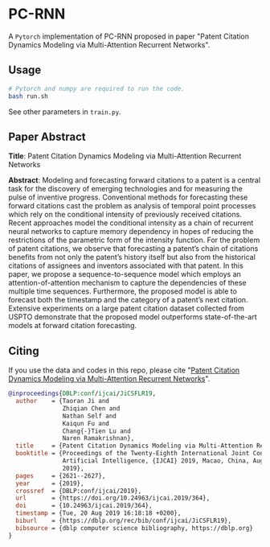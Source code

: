 # PC-RNN

A `Pytorch` implementation of PC-RNN proposed in paper "Patent Citation Dynamics Modeling via Multi-Attention Recurrent Networks".

## Usage

```bash
# Pytorch and numpy are required to run the code.
bash run.sh
```

See other parameters in `train.py`.

## Paper Abstract

**Title**: Patent Citation Dynamics Modeling via Multi-Attention Recurrent Networks

**Abstract**: Modeling and forecasting forward citations to a patent is a central task for the discovery of emerging technologies and for measuring the pulse of inventive progress. Conventional methods for forecasting these forward citations cast the problem as analysis of temporal point processes which rely on the conditional intensity of previously received citations. Recent approaches model the conditional intensity as a chain of recurrent neural networks to capture memory dependency in hopes of reducing the restrictions of the parametric form of the intensity function. For the problem of patent citations, we observe that forecasting a patent’s chain of citations benefits from not only the patent’s history itself but also from the historical citations of assignees and inventors associated with that patent. In this paper, we propose a sequence-to-sequence model which employs an attention-of-attention mechanism to capture the dependencies of these multiple time sequences. Furthermore, the proposed model is able to forecast both the timestamp and the category of a patent’s next citation. Extensive experiments on a large patent citation dataset collected from USPTO demonstrate that the proposed model outperforms state-of-the-art models at forward citation forecasting.

## Citing

If you use the data and codes in this repo, please cite "[Patent Citation Dynamics Modeling via Multi-Attention Recurrent Networks](taoranj.github.io/files/ijcai2019.pdf)".

```bib
@inproceedings{DBLP:conf/ijcai/JiCSFLR19,
  author    = {Taoran Ji and
               Zhiqian Chen and
               Nathan Self and
               Kaiqun Fu and
               Chang{-}Tien Lu and
               Naren Ramakrishnan},
  title     = {Patent Citation Dynamics Modeling via Multi-Attention Recurrent Networks},
  booktitle = {Proceedings of the Twenty-Eighth International Joint Conference on
               Artificial Intelligence, {IJCAI} 2019, Macao, China, August 10-16,
               2019},
  pages     = {2621--2627},
  year      = {2019},
  crossref  = {DBLP:conf/ijcai/2019},
  url       = {https://doi.org/10.24963/ijcai.2019/364},
  doi       = {10.24963/ijcai.2019/364},
  timestamp = {Tue, 20 Aug 2019 16:18:18 +0200},
  biburl    = {https://dblp.org/rec/bib/conf/ijcai/JiCSFLR19},
  bibsource = {dblp computer science bibliography, https://dblp.org}
}
```
